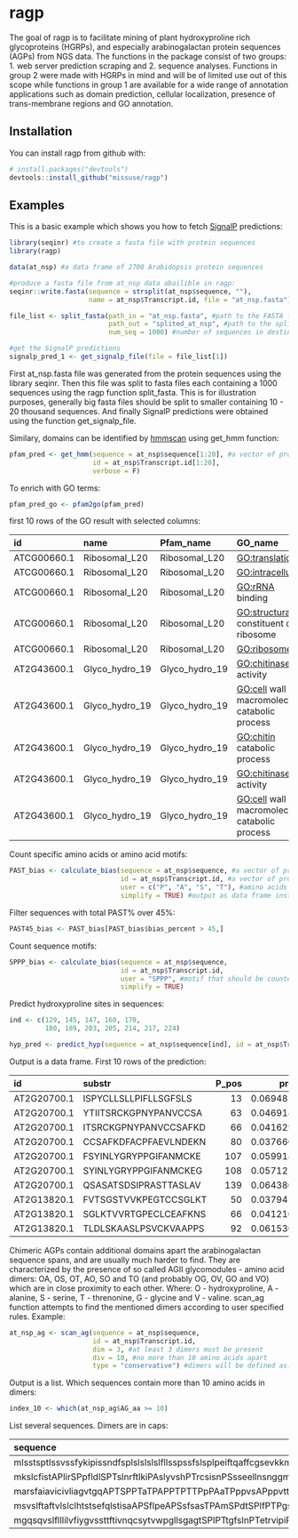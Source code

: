 
<!-- README.md is generated from README.Rmd. Please edit that file -->
ragp
====

The goal of ragp is to facilitate mining of plant hydroxyproline rich glycoproteins (HGRPs), and especially arabinogalactan protein sequences (AGPs) from NGS data. The functions in the package consist of two groups: 1. web server prediction scraping and 2. sequence analyses. Functions in group 2 were made with HGRPs in mind and will be of limited use out of this scope while functions in group 1 are available for a wide range of annotation applications such as domain prediction, cellular localization, presence of trans-membrane regions and GO annotation.

Installation
------------

You can install ragp from github with:

``` r
# install.packages("devtools")
devtools::install_github("missuse/ragp")
```

Examples
--------

This is a basic example which shows you how to fetch [SignalP](http://www.cbs.dtu.dk/services/SignalP/) predictions:

``` r
library(seqinr) #to create a fasta file with protein sequences
library(ragp)

data(at_nsp) #a data frame of 2700 Arabidopsis protein sequences 

#produce a fasta file from at_nsp data abailible in ragp:
seqinr::write.fasta(sequence = strsplit(at_nsp$sequence, ""),
                    name = at_nsp$Transcript.id, file = "at_nsp.fasta")

file_list <- split_fasta(path_in = "at_nsp.fasta", #path to the FASTA formated file`
                         path_out = "splited_at_nsp", #path to the splited files on which integers and file type will be apended automatically
                         num_seq = 1000) #number of sequences in destination files, usually this will be 10 - 20k

#get the SignalP predictions
signalp_pred_1 <- get_signalp_file(file = file_list[1])
```

First at\_nsp.fasta file was generated from the protein sequences using the library seqinr. Then this file was split to fasta files each containing a 1000 sequences using the ragp function split\_fasta. This is for illustration purposes, generally big fasta files should be split to smaller containing 10 - 20 thousand sequences. And finally SignalP predictions were obtained using the function get\_signalp\_file.

Similary, domains can be identified by [hmmscan](https://www.ebi.ac.uk/Tools/hmmer/search/hmmscan) using get\_hmm function:

``` r
pfam_pred <- get_hmm(sequence = at_nsp$sequence[1:20], #a vector of protein sequences as strings
                     id = at_nsp$Transcript.id[1:20],
                     verbose = F)
```

To enrich with GO terms:

``` r
pfam_pred_go <- pfam2go(pfam_pred)
```

first 10 rows of the GO result with selected columns:

| id          | name             | Pfam\_name       | GO\_name                                       | GO\_acc      |
|:------------|:-----------------|:-----------------|:-----------------------------------------------|:-------------|
| ATCG00660.1 | Ribosomal\_L20   | Ribosomal\_L20   | <GO:translation>                               | <GO:0006412> |
| ATCG00660.1 | Ribosomal\_L20   | Ribosomal\_L20   | <GO:intracellular>                             | <GO:0005622> |
| ATCG00660.1 | Ribosomal\_L20   | Ribosomal\_L20   | <GO:rRNA> binding                              | <GO:0019843> |
| ATCG00660.1 | Ribosomal\_L20   | Ribosomal\_L20   | <GO:structural> constituent of ribosome        | <GO:0003735> |
| ATCG00660.1 | Ribosomal\_L20   | Ribosomal\_L20   | <GO:ribosome>                                  | <GO:0005840> |
| AT2G43600.1 | Glyco\_hydro\_19 | Glyco\_hydro\_19 | <GO:chitinase> activity                        | <GO:0004568> |
| AT2G43600.1 | Glyco\_hydro\_19 | Glyco\_hydro\_19 | <GO:cell> wall macromolecule catabolic process | <GO:0016998> |
| AT2G43600.1 | Glyco\_hydro\_19 | Glyco\_hydro\_19 | <GO:chitin> catabolic process                  | <GO:0006032> |
| AT2G43600.1 | Glyco\_hydro\_19 | Glyco\_hydro\_19 | <GO:chitinase> activity                        | <GO:0004568> |
| AT2G43600.1 | Glyco\_hydro\_19 | Glyco\_hydro\_19 | <GO:cell> wall macromolecule catabolic process | <GO:0016998> |

Count specific amino acids or amino acid motifs:

``` r
PAST_bias <- calculate_bias(sequence = at_nsp$sequence, #a vector of protein sequences as strings
                            id = at_nsp$Transcript.id, #a vector of protein identifiers as strings
                            user = c("P", "A", "S", "T"), #amino acids that should be counted
                            simplify = TRUE) #output as data frame instead of a list
```

Filter sequences with total PAST% over 45%:

``` r
PAST45_bias <- PAST_bias[PAST_bias$bias_percent > 45,]
```

Count sequence motifs:

``` r
SPPP_bias <- calculate_bias(sequence = at_nsp$sequence,
                            id = at_nsp$Transcript.id, 
                            user = "SPPP", #motif that should be counted
                            simplify = TRUE)
```

Predict hydroxyproline sites in sequences:

``` r
ind <- c(129, 145, 147, 160, 170,
         180, 189, 203, 205, 214, 217, 224)

hyp_pred <- predict_hyp(sequence = at_nsp$sequence[ind], id = at_nsp$Transcript.id[ind])
```

Output is a data frame. First 10 rows of the prediction:

| id          | substr                |  P\_pos|       prob| HYP |
|:------------|:----------------------|-------:|----------:|:----|
| AT2G20700.1 | ISPYCLLSLLPIFLLSGFSLS |      13|  0.0694811| No  |
| AT2G20700.1 | YTIITSRCKGPNYPANVCCSA |      63|  0.0469144| No  |
| AT2G20700.1 | ITSRCKGPNYPANVCCSAFKD |      66|  0.0416294| No  |
| AT2G20700.1 | CCSAFKDFACPFAEVLNDEKN |      80|  0.0376600| No  |
| AT2G20700.1 | FSYINLYGRYPPGIFANMCKE |     107|  0.0599186| No  |
| AT2G20700.1 | SYINLYGRYPPGIFANMCKEG |     108|  0.0571255| No  |
| AT2G20700.1 | QSASATSDSIPRASTTASLAV |     139|  0.0643806| No  |
| AT2G13820.1 | FVTSGSTVVKPEGTCCSGLKT |      50|  0.0379427| No  |
| AT2G13820.1 | SGLKTVVRTGPECLCEAFKNS |      66|  0.0412103| No  |
| AT2G13820.1 | TLDLSKAASLPSVCKVAAPPS |      92|  0.0615301| No  |

Chimeric AGPs contain additional domains apart the arabinogalactan sequence spans, and are usually much harder to find. They are characterized by the presence of so called AGII glycomodules - amino acid dimers: OA, OS, OT, AO, SO and TO (and probably OG, OV, GO and VO) which are in close proximity to each other. Where: O - hydroxyproline, A - alanine, S - serine, T - threnonine, G - glycine and V - valine. scan\_ag function attempts to find the mentioned dimers according to user specified rules. Example:

``` r
at_nsp_ag <- scan_ag(sequence = at_nsp$sequence,
                     id = at_nsp$Transcript.id,
                     dim = 3, #at least 3 dimers must be present
                     div = 10, #no more than 10 amino acids apart
                     type = "conservative") #dimers will be defined as: PA, PS, PT, AP, SP, TP
```

Output is a list. Which sequences contain more than 10 amino acids in dimers:

``` r
index_10 <- which(at_nsp_ag$AG_aa >= 10)
```

List several sequences. Dimers are in caps:

<table>
<colgroup>
<col width="100%" />
</colgroup>
<thead>
<tr class="header">
<th align="left">sequence</th>
</tr>
</thead>
<tbody>
<tr class="odd">
<td align="left">mlsstsptlssvssfykipissndfsplslslslslfllsspssfslsplpeiftqaffcgsevkkmnhcnlqqnafmsreemmgfdrkdlvvcpkprrvgllannvirplrlhmsqaaadlcdskagaelleiirrkedngtigqllssSPpyfpgSPPSraanplaqdarfrdeklnpiSPnSPflqpysatgfPSPSssssssssrgcvrmkfglnspavrvegfdclnrdrqnssipama</td>
</tr>
<tr class="even">
<td align="left">mkslcfistAPlirSPpfldlSPTslnrftlkiPAslyvshPTrcsisnPSsseellnsnggmsrasisvfggtslnnlkmqvgspislhsinplaklslsdqaflllafivcttsvaftslvitaiptlvamgraatsfakladtarkelpstlaavrlsgmeisdltlelsdlsqditdginksakavqaaeagikqigtlaqqqtlsmieeranlpeislqpvvagaaektshaigsatkrlmniitggnkded</td>
</tr>
<tr class="odd">
<td align="left">marsfaiavicivliagvtgqAPTSPPTaTPAPPTPTTPpPAaTPppvsAPppvttSPppvttAPpPAnppppvsSPpPASPpPATPppvaSPpppvaSPpPATPppvaTPpPAPlaSPPAqvPAPAPTtkpdSPSPSPSsSPplPSsdAPgPStdsiSPAPSPTdvndqvsnlff</td>
</tr>
<tr class="even">
<td align="left">msvslftaftvlslclhtstsefqlstisaAPSflpeAPSsfsasTPAmSPdtSPlfPTPgssemSPSPSessimPTiPSslSPpnpdavTPdpllevSPvgSPlPAsssvclvssqlsslllvllmlllafcsff</td>
</tr>
<tr class="odd">
<td align="left">mgqsqvslflllilvfiygvssttftivnqcsytvwpgllsgagtSPlPTtgfslnPTetrvipiPAawsgriwgrtlctqdattgrftcitgdcgsstvecsgsgaappatlaeftlngangldfydvslvdgynipmtivpqgggdaggvagnctttgcvaelngpcpaqlkvattgaegvacksaceafgTPeyccsgafgTPdtckPSeysqffknacpraysyayddgtstftcggadyvitfcpspnpsvksatkgvqpvavsyskaspnasptlsavfsigvlavaswvmqrvl</td>
</tr>
</tbody>
</table>
